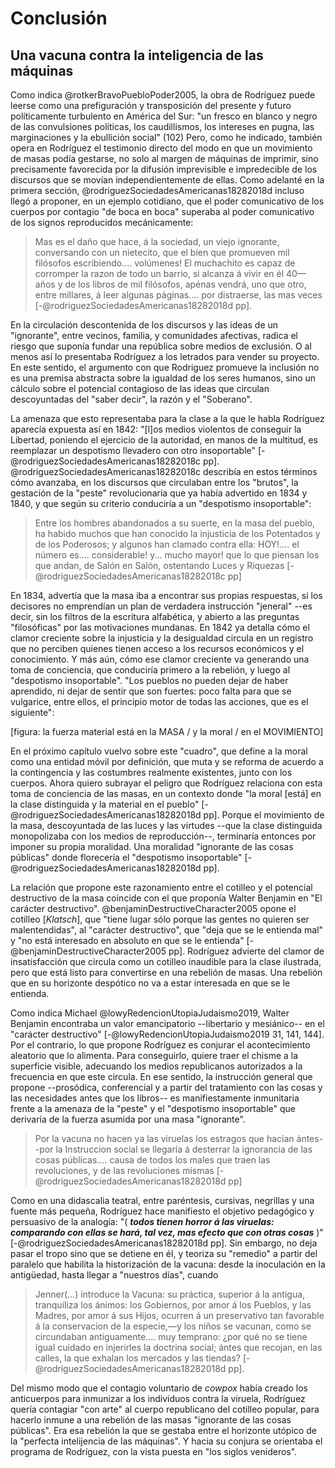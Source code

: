 # Conclusión

## Una vacuna contra la inteligencia de las máquinas

Como indica @rotkerBravoPuebloPoder2005, la obra de Rodríguez puede leerse como una prefiguración y transposición del presente y futuro políticamente turbulento en América del Sur: "un fresco en blanco y negro de las convulsiones políticas, los caudillismos, los intereses en pugna, las marginaciones y la ebullición social" (102) Pero, como he indicado, también opera en Rodríguez el testimonio directo del modo en que un movimiento de masas podía gestarse, no solo al margen de máquinas de imprimir, sino precisamente favorecida por la difusión imprevisible e impredecible de los discursos que se movían independientemente de ellas. Como adelanté en la primera sección, @rodriguezSociedadesAmericanas18282018d incluso llegó a proponer, en un ejemplo cotidiano, que el poder comunicativo de los cuerpos por contagio "de boca en boca" superaba al poder comunicativo de los signos reproducidos mecánicamente:

>Mas es el daño que hace, á la sociedad, un viejo ignorante, conversando con un nietecito, que el bien que promueven mil filósofos escribiendo.... volúmenes! El muchachito es capaz de corromper la razon de todo un barrio, si alcanza á vivir en él 40—años y de los libros de mil filósofos, apénas vendrá, uno que otro, entre millares, á leer algunas páginas.... por distraerse, las mas veces [-@rodriguezSociedadesAmericanas18282018d pp].

En la circulación descontenida de los discursos y las ideas de un "ignorante", entre vecinos, familia, y comunidades afectivas, radica el riesgo que suponía fundar una república sobre medios de exclusión. O al menos así lo presentaba Rodríguez a los letrados para vender su proyecto. En este sentido, el argumento con que Rodriguez promueve la inclusión no es una premisa abstracta sobre la igualdad de los seres humanos, sino un cálculo sobre el potencial contagioso de las ideas que circulan descoyuntadas del "saber decir", la razón y el "Soberano".

La amenaza que esto representaba para la clase a la que le habla Rodríguez aparecía  expuesta así en 1842: "[l]os medios violentos de conseguir la Libertad, poniendo el ejercicio de la autoridad, en manos de la multitud, es reemplazar un despotismo llevadero con otro insoportable" [-@rodriguezSociedadesAmericanas18282018c pp]. @rodriguezSociedadesAmericanas18282018c describía en estos términos cómo avanzaba, en los discursos que circulaban entre los "brutos", la gestación de la "peste" revolucionaria que ya había advertido en 1834 y 1840, y que según su criterio conduciría a un "despotismo insoportable":

>Entre los hombres abandonados a su suerte, en la masa del pueblo, ha habido muchos que han conocido la injusticia de los Potentados y de los Poderosos; y algunos han clamado contra ella: HOY!.... el número es.… considerable! y... mucho mayor! que lo que piensan los que andan, de Salón en Salón, ostentando Luces y Riquezas [-@rodriguezSociedadesAmericanas18282018c pp]

En 1834, advertía que la masa iba a encontrar sus propias respuestas, si los decisores no emprendían un plan de verdadera instrucción "jeneral" --es decir, sin los filtros de la escritura alfabética, y abierto a las preguntas "filosóficas" por las motivaciones mundanas. En 1842 ya detalla cómo el clamor creciente sobre la injusticia y la desigualdad circula en un registro que no perciben quienes tienen acceso a los recursos económicos y el conocimiento. Y más aún, cómo ese clamor creciente va generando una toma de conciencia, que conduciría primero a la rebelión, y luego al "despotismo insoportable". "Los pueblos no pueden dejar de haber aprendido, ni dejar de sentir que son fuertes: poco falta para que se vulgarice, entre ellos, el principio motor de todas las acciones, que es el siguiente":

[figura: la fuerza material está en la MASA / y la moral / en el MOVIMIENTO]

En el próximo capítulo vuelvo sobre este "cuadro", que define a la moral como una entidad móvil por definición, que muta y se reforma de acuerdo a la contingencia y las costumbres realmente existentes, junto con los cuerpos. Ahora quiero subrayar el peligro que Rodríguez relaciona con esta toma de conciencia de las masas, en un contexto donde "la moral [está] en la clase distinguida y la material en el pueblo" [-@rodriguezSociedadesAmericanas18282018d pp]. Porque el movimiento de la masa, descoyuntada de las luces y las virtudes --que la clase distinguida monopolizaba con los medios de reproducción--, terminaría entonces por imponer su propia moralidad. Una moralidad "ignorante de las cosas públicas" donde florecería el "despotismo insoportable" [-@rodriguezSociedadesAmericanas18282018d pp].

La relación que propone este razonamiento entre el cotilleo y el potencial destructivo de la masa coincide con el que proponía Walter Benjamin en "El carácter destructivo". @benjaminDestructiveCharacter2005 opone el cotilleo [*Klatsch*], que "tiene lugar sólo porque las gentes no quieren ser malentendidas", al "carácter destructivo", que "deja que se le entienda mal" y "no está interesado en absoluto en que se le entienda" [-@benjaminDestructiveCharacter2005 pp]. Rodríguez advierte del clamor de insatisfacción que circula como un cotilleo inaudible para la clase ilustrada, pero que está listo para convertirse en una rebelión de masas. Una rebelión que en su horizonte despótico no va a estar interesada en que se le entienda. 

Como indica Michael @lowyRedencionUtopiaJudaismo2019, Walter Benjamin encontraba un valor emancipatorio --libertario y mesiánico-- en el "carácter destructivo" [-@lowyRedencionUtopiaJudaismo2019 31, 141, 144]. Por el contrario, lo que propone Rodríguez es conjurar el acontecimiento aleatorio que lo alimenta. Para conseguirlo, quiere traer el chisme a la superficie visible, adecuando los medios republicanos autorizados a la frecuencia en que este circula. En ese sentido, la instrucción general que propone --prosódica, conferencial y a partir del tratamiento con las cosas y las necesidades antes que los libros-- es manifiestamente inmunitaria frente a la amenaza de la "peste" y el "despotismo insoportable" que derivaría de la fuerza asumida por una masa "ignorante". 

>Por la vacuna no hacen ya las viruelas los estragos que hacían ántes--por la Instruccion social se llegaría á desterrar la ignorancia de las cosas públicas.... causa de todos los males que traen las revoluciones, y de las revoluciones mismas [-@rodriguezSociedadesAmericanas18282018d pp] 

Como en una didascalia teatral, entre paréntesis, cursivas, negrillas y una fuente más pequeña, Rodríguez hace manifiesto el objetivo pedagógico y persuasivo de la analogía: "( ***todos tienen horror á las viruelas: comparando con ellas se hará, tal vez, mas efecto que con otras cosas*** )" [-@rodriguezSociedadesAmericanas18282018d pp]. Sin embargo, no deja pasar el tropo sino que se detiene en él, y teoriza su "remedio" a partir del paralelo que habilita la historización de la vacuna: desde la inoculación en la antigüedad,  hasta llegar a "nuestros días", cuando
  
  >Jenner(...) introduce la Vacuna: su práctica, superior á la antigua, tranquiliza los ánimos: los Gobiernos, por amor á los Pueblos, y las Madres, por amor á sus Hijos, ocurren á un preservativo tan favorable á la conservacion de la especie,—y los niños se vacunan, como se circundaban antiguamente.... muy temprano: ¿por qué no se tiene igual cuidado en injerirles la doctrina social; ántes que recojan, en las calles, la que exhalan los mercados y las tiendas? [-@rodriguezSociedadesAmericanas18282018d pp].

Del mismo modo que el contagio voluntario de *cowpox* había creado los anticuerpos para inmunizar a los individuos contra la viruela, Rodríguez quería contagiar "con arte" al cuerpo republicano del cotilleo popular, para hacerlo inmune a una rebelión de las masas "ignorante de las cosas públicas". Era esa rebelión la que se gestaba entre el horizonte utópico de la "perfecta intelijencia de las máquinas". Y hacia su conjura se orientaba el programa de Rodríguez, con la vista puesta en "los siglos venideros".